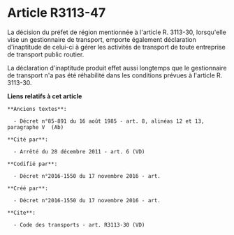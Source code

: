 # Article R3113-47

La décision du préfet de région mentionnée à l'article R. 3113-30, lorsqu'elle vise un gestionnaire de transport, emporte
également déclaration d'inaptitude de celui-ci à gérer les activités de transport de toute entreprise de transport public
routier. 

La déclaration d'inaptitude produit effet aussi longtemps que le gestionnaire de transport n'a pas été réhabilité dans les
conditions prévues à l'article R. 3113-30.

**Liens relatifs à cet article**

	**Anciens textes**:

	  - Décret n°85-891 du 16 août 1985 - art. 8, alinéas 12 et 13, paragraphe V  (Ab)

	**Cité par**:

	  - Arrêté du 28 décembre 2011 - art. 6 (VD)

	**Codifié par**:

	  - Décret n°2016-1550 du 17 novembre 2016 - art.

	**Créé par**:

	  - Décret n°2016-1550 du 17 novembre 2016 - art.

	**Cite**:

	  - Code des transports - art. R3113-30 (VD)
